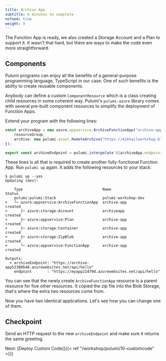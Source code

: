 ```yaml
---
title: Archive App
subtitle: 6 minutes to complete
nofeed: true
weight: 9
---
```


The Function App is ready, we also created a Storage Account and a Plan to support it. It wasn't that hard, but there are ways to make the code even more straightforward.

## Components

Pulumi programs can enjoy all the benefits of a general-purpose programming language, TypeScript in our case. One of such benefits is the ability to create reusable components.

Anybody can define a custom `ComponentResource` which is a class creating child resources in some coherent way. Pulumi's `pulumi-azure` library comes with several pre-built component resources to simplify the deployment of Function Apps.

Extend your program with the following lines:

``` ts
const archiveApp = new azure.appservice.ArchiveFunctionApp("archive-app", {
    resourceGroup,
    archive: new pulumi.asset.RemoteArchive("https://mikhailworkshop.blob.core.windows.net/zips/app.zip"),
});

export const archiveEndpoint = pulumi.interpolate`${archiveApp.endpoint}hello`;
```

These lines is all that is required to create another fully-functional Function App. Run `pulumi up` again. It adds the following resources to your stack:

```
$ pulumi up --yes
Updating (dev):

    Type                                    Name                 Status
    pulumi:pulumi:Stack                     pulumi-workshop-dev
+   └─ azure:appservice:ArchiveFunctionApp  archive-app          created
+      ├─ azure:storage:Account             archiveapp           created
+      ├─ azure:appservice:Plan             archive-app          created
+      ├─ azure:storage:Container           archive-app          created
+      ├─ azure:storage:ZipBlob             archive-app          created
+      └─ azure:appservice:FunctionApp      archive-app          created

Outputs:
  + archiveEndpoint: "https://archive-app52380b48.azurewebsites.net/api/hello"
    endpoint       : "https://myapp21479d.azurewebsites.net/api/hello"
```

You can see that the newly create `ArchiveFunctionApp` resource is a parent resource for five other resources. It copied the zip file into the Blob Storage, that's where the extra two resources come from.

Now you have two identical applications. Let's see how you can change one of them.

## Checkpoint

Send an HTTP request to the new `archiveEndpoint` and make sure it returns the same greeting.

Next: [Deploy Custom Code]({{< ref "/workshop/pulumi/10-customcode" >}})